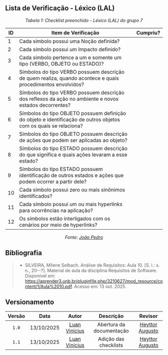 ## Lista de Verificação - Léxico (LAL)

*<p style="text-align: center;">Tabela 1: Checklist preenchido - Léxico (LAL) do grupo 7</p>*

| ID | Item de Verificação | Cumpriu? |
|----|----------------------|----------|
| 1  | Cada símbolo possui uma Noção definida? |  |
| 2  | Cada símbolo possui um Impacto definido? |  |
| 3  | Cada símbolo pertence a um e somente um tipo (VERBO, OBJETO ou ESTADO)? |  |
| 4  | Símbolos do tipo VERBO possuem descrição de quem realiza, quando acontece e quais procedimentos envolvidos? |  |
| 5  | Símbolos do tipo VERBO possuem descrição dos reflexos da ação no ambiente e novos estados decorrentes? |  |
| 6  | Símbolos do tipo OBJETO possuem definição do objeto e identificação de outros objetos com os quais se relaciona? |  |
| 7  | Símbolos do tipo OBJETO possuem descrição de ações que podem ser aplicadas ao objeto? |  |
| 8  | Símbolos do tipo ESTADO possuem descrição do que significa e quais ações levaram a esse estado? |  |
| 9  | Símbolos do tipo ESTADO possuem identificação de outros estados e ações que podem ocorrer a partir dele? |  |
| 10 | Cada símbolo possui zero ou mais sinônimos identificados? |  |
| 11 | Cada símbolo possui um ou mais hyperlinks para ocorrências na aplicação? |  |
| 12 | Os símbolos estão interligados com os cenários por meio de hyperlinks? |  |

*<p style="text-align: center;">Fonte: [João Pedro](https://github.com/Jadequilin) </p>*

## Bibliografia 

> - SILVEIRA, Milene Selbach. Análise de Requisitos: Aula 10. [S. l.: s. n., 20--?]. Material de aula da disciplina Requisitos de Software. Disponível em: <https://aprender3.unb.br/pluginfile.php/3210627/mod_resource/content/1/Aula%2010.pdf>. Acesso em: 13 out. 2025.

## Versionamento

| Versão | Data       | Autor               | Descrição                       | Revisor |
|:--------:|:------------:|:---------------:|:-------------------------------:|:---------:|
| ``1.0``    | 13/10/2025 | [Luan Vinícius](https://github.com/luannvi)  | Abertura da documentação | [Heyttor Augusto](https://github.com/H3ytt0r62) |
|  ``1.1``   | 13/10/2025 | [Luan Vinícius](https://github.com/luannvi) | Adição das checklists   | [Heyttor Augusto](https://github.com/H3ytt0r62) |
